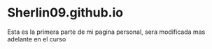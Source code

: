 # Sherlin09.github.io
Esta es la primera parte de mi pagina personal, sera modificada mas adelante en el curso
